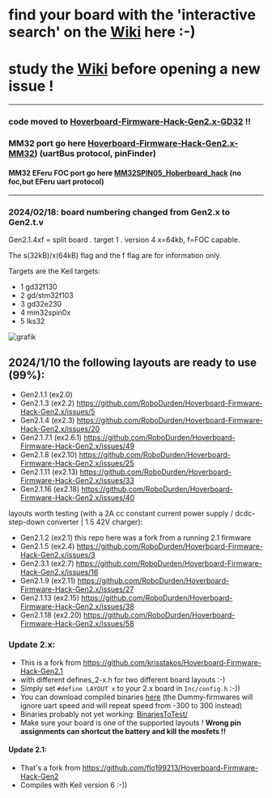 # find your board with the 'interactive search' on the [Wiki](https://github.com/RoboDurden/Hoverboard-Firmware-Hack-Gen2.x/wiki) here :-)

# study the [Wiki](https://github.com/RoboDurden/Hoverboard-Firmware-Hack-Gen2.x/wiki) before opening a new issue !
***

### code moved to [Hoverboard-Firmware-Hack-Gen2.x-GD32](https://github.com/RoboDurden/Hoverboard-Firmware-Hack-Gen2.x-GD32) !!
### MM32 port go here [Hoverboard-Firmware-Hack-Gen2.x-MM32](https://gitlab.com/ailife8881/Hoverboard-Firmware-Hack-Gen2.x-MM32)) (uartBus protocol, pinFinder)
#### MM32 EFeru FOC port go here [MM32SPIN05_Hoberboard_hack](https://github.com/trondin/MM32SPIN05_Hoberboard_hack) (no foc,but EFeru uart protocol)
***

### 2024/02/18: board numbering changed from Gen2.x to Gen2.t.v
Gen2.1.4xf = split board . target 1 . version 4 x=64kb, f=FOC capable.

The s(32kB)/x(64kB) flag and the f flag are for information only.

Targets are the Keil targets:
- 1 gd32f130 
- 2 gd/stm32f103 
- 3 gd32e230 
- 4 mm32spin0x 
- 5 lks32

![grafik](https://github.com/RoboDurden/Hoverboard-Firmware-Hack-Gen2.x/assets/12238841/63038831-7bfc-46c6-b59f-c2ccb016b637)

## 2024/1/10 the following layouts are ready to use (99%):

- Gen2.1.1 (ex2.0)
- Gen2.1.3 (ex2.2) https://github.com/RoboDurden/Hoverboard-Firmware-Hack-Gen2.x/issues/5
- Gen2.1.4 (ex2.3) https://github.com/RoboDurden/Hoverboard-Firmware-Hack-Gen2.x/issues/20
- Gen2.1.7.1 (ex2.6.1) https://github.com/RoboDurden/Hoverboard-Firmware-Hack-Gen2.x/issues/49
- Gen2.1.8 (ex2.10) https://github.com/RoboDurden/Hoverboard-Firmware-Hack-Gen2.x/issues/25
- Gen2.1.11 (ex2.13) https://github.com/RoboDurden/Hoverboard-Firmware-Hack-Gen2.x/issues/33
- Gen2.1.16 (ex2.18) https://github.com/RoboDurden/Hoverboard-Firmware-Hack-Gen2.x/issues/40

layouts worth testing (with a 2A cc constant current power supply / dcdc-step-down converter | 1.5 42V charger):

- Gen2.1.2 (ex2.1) this repo here was a fork from a running 2.1 firmware
- Gen2.1.5 (ex2.4) https://github.com/RoboDurden/Hoverboard-Firmware-Hack-Gen2.x/issues/3
- Gen2.3.1 (ex2.7) https://github.com/RoboDurden/Hoverboard-Firmware-Hack-Gen2.x/issues/16
- Gen2.1.9 (ex2.11) https://github.com/RoboDurden/Hoverboard-Firmware-Hack-Gen2.x/issues/27
- Gen2.1.13 (ex2.15) https://github.com/RoboDurden/Hoverboard-Firmware-Hack-Gen2.x/issues/38
- Gen2.1.18 (ex2.20) https://github.com/RoboDurden/Hoverboard-Firmware-Hack-Gen2.x/issues/58
  
### Update 2.x:
- This is a fork from https://github.com/krisstakos/Hoverboard-Firmware-Hack-Gen2.1
- with different defines_2-x.h for two different board layouts :-) 
- Simply set `#define LAYOUT x` to your 2.x board in `Inc/config.h` :-))
- You can download compiled binaries [here](BinariesReadyToFlash/) (the Dummy-firmwares will ignore uart speed and will repeat speed from -300 to 300 instead)
- Binaries probably not yet working: [BinariesToTest/](BinariesToTest/)
- Make sure your board is one of the supported layouts ! **Wrong pin assignments can shortcut the battery and kill the mosfets !!**


#### Update 2.1:
- That's a fork from https://github.com/flo199213/Hoverboard-Firmware-Hack-Gen2
- Compiles with Keil version 6 :-))
